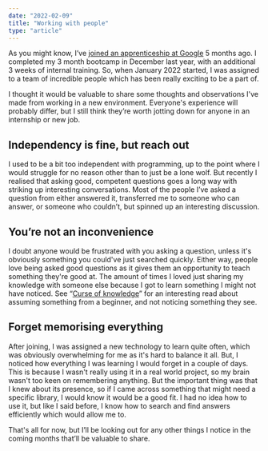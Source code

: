 ```yaml
---
date: "2022-02-09"
title: "Working with people"
type: "article"
---
```


As you might know, I’ve [joined an apprenticeship at Google](https://parsam.io/articles/joined-google) 5 months ago. I completed my 3 month bootcamp in December last year, with an additional 3 weeks of internal training. So, when January 2022 started, I was assigned to a team of incredible people which has been really exciting to be a part of.

I thought it would be valuable to share some thoughts and observations I've made from working in a new environment. Everyone's experience will probably differ, but I still think they’re worth jotting down for anyone in an internship or new job.

## Independency is fine, but reach out

I used to be a bit too independent with programming, up to the point where I would struggle for no reason other than to just be a lone wolf. But recently I realised that asking good, competent questions goes a long way with striking up interesting conversations. Most of the people I’ve asked a question from either answered it, transferred me to someone who can answer, or someone who couldn’t, but spinned up an interesting discussion.

## You’re not an inconvenience

I doubt anyone would be frustrated with you asking a question, unless it's obviously something you could've just searched quickly. Either way, people love being asked good questions as it gives them an opportunity to teach something they're good at. The amount of times I loved just sharing my knowledge with someone else because I got to learn something I might not have noticed. See “[Curse of knowledge](https://en.wikipedia.org/wiki/Curse_of_knowledge)” for an interesting read about assuming something from a beginner, and not noticing something they see.

## Forget memorising everything

After joining, I was assigned a new technology to learn quite often, which was obviously overwhelming for me as it's hard to balance it all. But, I noticed how everything I was learning I would forget in a couple of days. This is because I wasn't really using it in a real world project, so my brain wasn't too keen on remembering anything. But the important thing was that I knew about its presence, so if I came across something that might need a specific library, I would know it would be a good fit. I had no idea how to use it, but like I said before, I know how to search and find answers efficiently which would allow me to.

That's all for now, but I’ll be looking out for any other things I notice in the coming months that’ll be valuable to share.
